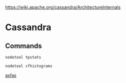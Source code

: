 https://wiki.apache.org/cassandra/ArchitectureInternals

# Cassandra

## Commands
    nodetool tpstats

    nodetool cfhistograms

[asfas](4%20Myths%20about%20In-Memory%20Databases.md)
